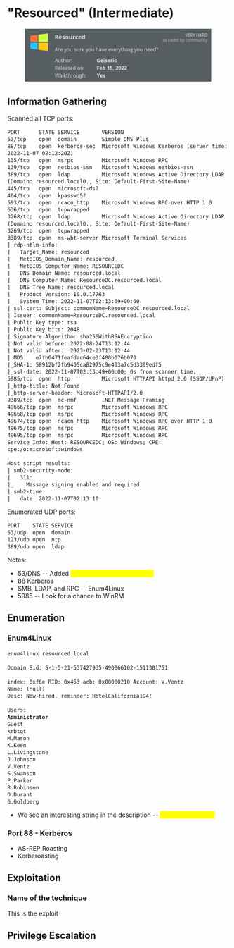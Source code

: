 # "Resourced" (Intermediate)

<figure><img src="../../../.gitbook/assets/image (1).png" alt=""><figcaption></figcaption></figure>

## Information Gathering

Scanned all TCP ports:

```
PORT      STATE SERVICE       VERSION
53/tcp    open  domain        Simple DNS Plus
88/tcp    open  kerberos-sec  Microsoft Windows Kerberos (server time: 2022-11-07 02:12:20Z)
135/tcp   open  msrpc         Microsoft Windows RPC
139/tcp   open  netbios-ssn   Microsoft Windows netbios-ssn
389/tcp   open  ldap          Microsoft Windows Active Directory LDAP (Domain: resourced.local0., Site: Default-First-Site-Name)
445/tcp   open  microsoft-ds?
464/tcp   open  kpasswd5?
593/tcp   open  ncacn_http    Microsoft Windows RPC over HTTP 1.0
636/tcp   open  tcpwrapped
3268/tcp  open  ldap          Microsoft Windows Active Directory LDAP (Domain: resourced.local0., Site: Default-First-Site-Name)
3269/tcp  open  tcpwrapped
3389/tcp  open  ms-wbt-server Microsoft Terminal Services
| rdp-ntlm-info: 
|   Target_Name: resourced
|   NetBIOS_Domain_Name: resourced
|   NetBIOS_Computer_Name: RESOURCEDC
|   DNS_Domain_Name: resourced.local
|   DNS_Computer_Name: ResourceDC.resourced.local
|   DNS_Tree_Name: resourced.local
|   Product_Version: 10.0.17763
|_  System_Time: 2022-11-07T02:13:09+00:00
| ssl-cert: Subject: commonName=ResourceDC.resourced.local
| Issuer: commonName=ResourceDC.resourced.local
| Public Key type: rsa
| Public Key bits: 2048
| Signature Algorithm: sha256WithRSAEncryption
| Not valid before: 2022-08-24T13:12:44
| Not valid after:  2023-02-23T13:12:44
| MD5:   e7fb0471feafdac64ce3f400b076b070
|_SHA-1: 58912bf2fb9405ca82975c9e493a7c5d3399edf5
|_ssl-date: 2022-11-07T02:13:49+00:00; 0s from scanner time.
5985/tcp  open  http          Microsoft HTTPAPI httpd 2.0 (SSDP/UPnP)
|_http-title: Not Found
|_http-server-header: Microsoft-HTTPAPI/2.0
9389/tcp  open  mc-nmf        .NET Message Framing
49666/tcp open  msrpc         Microsoft Windows RPC
49668/tcp open  msrpc         Microsoft Windows RPC
49674/tcp open  ncacn_http    Microsoft Windows RPC over HTTP 1.0
49675/tcp open  msrpc         Microsoft Windows RPC
49695/tcp open  msrpc         Microsoft Windows RPC
Service Info: Host: RESOURCEDC; OS: Windows; CPE: cpe:/o:microsoft:windows

Host script results:
| smb2-security-mode: 
|   311: 
|_    Message signing enabled and required
| smb2-time: 
|   date: 2022-11-07T02:13:10
```

Enumerated UDP ports:

```
PORT    STATE SERVICE
53/udp  open  domain
123/udp open  ntp
389/udp open  ldap
```

Notes:

* 53/DNS -- Added <mark style="color:yellow;">resourced.local to /etc/hosts</mark>
* 88 Kerberos
* SMB, LDAP, and RPC -- Enum4Linux
* 5985 -- Look for a chance to WinRM

## Enumeration

### Enum4Linux

<pre data-overflow="wrap"><code>enum4linux resourced.local

Domain Sid: S-1-5-21-537427935-490066102-1511301751

index: 0xf6e RID: 0x453 acb: 0x00000210 Account: V.Ventz        
Name: (null)    
Desc: New-hired, reminder: HotelCalifornia194!

Users:
<strong>Administrator
</strong>Guest
krbtgt
M.Mason
K.Keen
L.Livingstone
J.Johnson
V.Ventz
S.Swanson
P.Parker
R.Robinson
D.Durant
G.Goldberg
</code></pre>

* We see an interesting string in the description -- <mark style="color:yellow;">HotelCalifornia194!</mark>

### Port 88 - Kerberos

* AS-REP Roasting
* Kerberoasting

## Exploitation

### Name of the technique

This is the exploit

## Privilege Escalation
